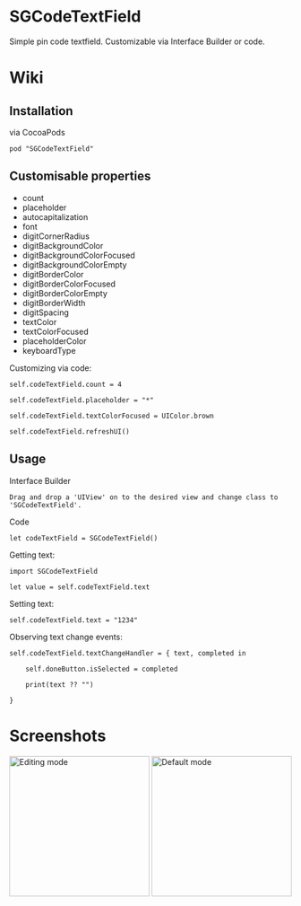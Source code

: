 

# SGCodeTextField

Simple pin code textfield. Customizable via Interface Builder or code.

# Wiki

## Installation
via CocoaPods

    pod "SGCodeTextField"

## Customisable properties

 - count
 - placeholder
 - autocapitalization
 - font
 - digitCornerRadius
 - digitBackgroundColor
 - digitBackgroundColorFocused
 - digitBackgroundColorEmpty
 - digitBorderColor
 - digitBorderColorFocused
 - digitBorderColorEmpty
 - digitBorderWidth
 - digitSpacing
 - textColor
 - textColorFocused
 - placeholderColor
 - keyboardType

Customizing via code:

    self.codeTextField.count = 4
    
    self.codeTextField.placeholder = "*"
    
    self.codeTextField.textColorFocused = UIColor.brown
    
    self.codeTextField.refreshUI()

 
## Usage

Interface Builder

    Drag and drop a 'UIView' on to the desired view and change class to 'SGCodeTextField'.

Code

    let codeTextField = SGCodeTextField()

Getting text:

    import SGCodeTextField
    
    let value = self.codeTextField.text

Setting text:

    self.codeTextField.text = "1234"

Observing text change events:

    self.codeTextField.textChangeHandler = { text, completed in
    
	    self.doneButton.isSelected = completed
    
	    print(text ?? "")
    
    }

# Screenshots

<img src="https://i.imgur.com/lu3lVkD.png" alt="Editing mode" width="250px;"/>
<img src="https://i.imgur.com/ZCy3YLV.png" alt="Default mode" width="250px;"/>
